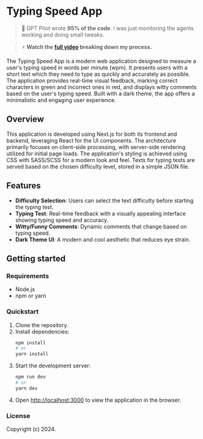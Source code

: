 # Typing Speed App

>  🧠 GPT Pilot wrote **95% of the code**. I was just monitoring the agents working and doing small tweaks. 

> ⚡️ **Watch the [full video](https://youtu.be/L2MNgP4XTAA) breaking down my process.**

The Typing Speed App is a modern web application designed to measure a user's typing speed in words per minute (wpm). It presents users with a short text which they need to type as quickly and accurately as possible. The application provides real-time visual feedback, marking correct characters in green and incorrect ones in red, and displays witty comments based on the user's typing speed. Built with a dark theme, the app offers a minimalistic and engaging user experience.

## Overview

This application is developed using Next.js for both its frontend and backend, leveraging React for the UI components. The architecture primarily focuses on client-side processing, with server-side rendering utilized for initial page loads. The application's styling is achieved using CSS with SASS/SCSS for a modern look and feel. Texts for typing tests are served based on the chosen difficulty level, stored in a simple JSON file.

## Features

- **Difficulty Selection**: Users can select the text difficulty before starting the typing test.
- **Typing Test**: Real-time feedback with a visually appealing interface showing typing speed and accuracy.
- **Witty/Funny Comments**: Dynamic comments that change based on typing speed.
- **Dark Theme UI**: A modern and cool aesthetic that reduces eye strain.

## Getting started

### Requirements

- Node.js
- npm or yarn

### Quickstart

1. Clone the repository.
2. Install dependencies:
   ```bash
   npm install
   # or
   yarn install
   ```
3. Start the development server:
   ```bash
   npm run dev
   # or
   yarn dev
   ```
4. Open [http://localhost:3000](http://localhost:3000) to view the application in the browser.

### License

Copyright (c) 2024.